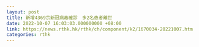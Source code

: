 ```yaml
---
layout: post
title: 新增4369宗新冠病毒確診　多2名患者離世
date: 2022-10-07 16:03:03.000000000 +08:00
link: https://news.rthk.hk/rthk/ch/component/k2/1670034-20221007.htm
categories: rthk
---
```



